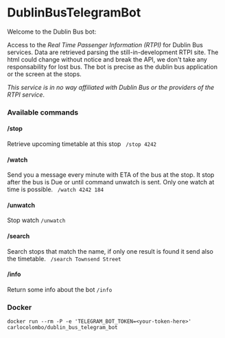 # DublinBusTelegramBot

Welcome to the Dublin Bus bot:

Access to the *Real Time Passenger Information (RTPI)* for Dublin Bus services. Data are retrieved parsing the still-in-development RTPI site. The html could change without notice and break the API, we don't take any responsability for lost bus. The bot is precise as the dublin bus application or the screen at the stops.

_This service is in no way affiliated with Dublin Bus or the providers of the RTPI service_.

### Available commands

#### /stop <stop number>
Retrieve upcoming timetable at this stop
``` /stop 4242```

#### /watch <stop number> <line>
Send you a message every minute with ETA of the bus at the stop. It stop after the bus is Due or until command unwatch is sent. Only one watch at time is possible.
``` /watch 4242 184```

#### /unwatch
Stop watch
``` /unwatch ```

#### /search <query>
Search stops that match the name, if only one result is found it send also the timetable.
``` /search Townsend Street```

#### /info
Return some info about the bot
``` /info ```


### Docker

    docker run --rm -P -e 'TELEGRAM_BOT_TOKEN=<your-token-here>' carlocolombo/dublin_bus_telegram_bot
